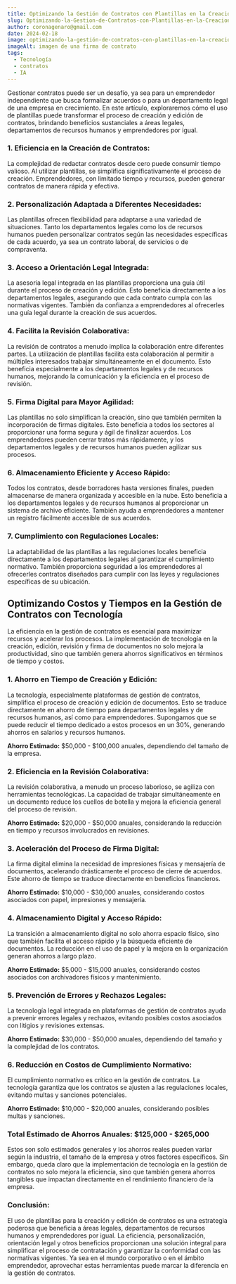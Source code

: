 ```yaml
---
title: Optimizando la Gestión de Contratos con Plantillas en la Creación y Edición
slug: Optimizando-la-Gestion-de-Contratos-con-Plantillas-en-la-Creacion-y-Edicion
author: coronagenaro@gmail.com
date: 2024-02-18
image: optimizando-la-gestión-de-contratos-con-plantillas-en-la-creación-y-edición.png
imageAlt: imagen de una firma de contrato
tags:
  - Tecnología
  - contratos
  - IA
---
```

Gestionar contratos puede ser un desafío, ya sea para un emprendedor independiente que busca formalizar acuerdos o para un departamento legal de una empresa en crecimiento. En este artículo, exploraremos cómo el uso de plantillas puede transformar el proceso de creación y edición de contratos, brindando beneficios sustanciales a áreas legales, departamentos de recursos humanos y emprendedores por igual.

### 1. **Eficiencia en la Creación de Contratos:**

La complejidad de redactar contratos desde cero puede consumir tiempo valioso. Al utilizar plantillas, se simplifica significativamente el proceso de creación. Emprendedores, con limitado tiempo y recursos, pueden generar contratos de manera rápida y efectiva.

### 2. **Personalización Adaptada a Diferentes Necesidades:**

Las plantillas ofrecen flexibilidad para adaptarse a una variedad de situaciones. Tanto los departamentos legales como los de recursos humanos pueden personalizar contratos según las necesidades específicas de cada acuerdo, ya sea un contrato laboral, de servicios o de compraventa.

### 3. **Acceso a Orientación Legal Integrada:**

La asesoría legal integrada en las plantillas proporciona una guía útil durante el proceso de creación y edición. Esto beneficia directamente a los departamentos legales, asegurando que cada contrato cumpla con las normativas vigentes. También da confianza a emprendedores al ofrecerles una guía legal durante la creación de sus acuerdos.

### 4. **Facilita la Revisión Colaborativa:**

La revisión de contratos a menudo implica la colaboración entre diferentes partes. La utilización de plantillas facilita esta colaboración al permitir a múltiples interesados trabajar simultáneamente en el documento. Esto beneficia especialmente a los departamentos legales y de recursos humanos, mejorando la comunicación y la eficiencia en el proceso de revisión.

### 5. **Firma Digital para Mayor Agilidad:**

Las plantillas no solo simplifican la creación, sino que también permiten la incorporación de firmas digitales. Esto beneficia a todos los sectores al proporcionar una forma segura y ágil de finalizar acuerdos. Los emprendedores pueden cerrar tratos más rápidamente, y los departamentos legales y de recursos humanos pueden agilizar sus procesos.

### 6. **Almacenamiento Eficiente y Acceso Rápido:**

Todos los contratos, desde borradores hasta versiones finales, pueden almacenarse de manera organizada y accesible en la nube. Esto beneficia a los departamentos legales y de recursos humanos al proporcionar un sistema de archivo eficiente. También ayuda a emprendedores a mantener un registro fácilmente accesible de sus acuerdos.

### 7. **Cumplimiento con Regulaciones Locales:**

La adaptabilidad de las plantillas a las regulaciones locales beneficia directamente a los departamentos legales al garantizar el cumplimiento normativo. También proporciona seguridad a los emprendedores al ofrecerles contratos diseñados para cumplir con las leyes y regulaciones específicas de su ubicación.

## **Optimizando Costos y Tiempos en la Gestión de Contratos con Tecnología**

La eficiencia en la gestión de contratos es esencial para maximizar recursos y acelerar los procesos. La implementación de tecnología en la creación, edición, revisión y firma de documentos no solo mejora la productividad, sino que también genera ahorros significativos en términos de tiempo y costos. 

### 1. **Ahorro en Tiempo de Creación y Edición:**

La tecnología, especialmente plataformas de gestión de contratos, simplifica el proceso de creación y edición de documentos. Esto se traduce directamente en ahorro de tiempo para departamentos legales y de recursos humanos, así como para emprendedores. Supongamos que se puede reducir el tiempo dedicado a estos procesos en un 30%, generando ahorros en salarios y recursos humanos.

**Ahorro Estimado:** $50,000 - $100,000 anuales, dependiendo del tamaño de la empresa.

### 2. **Eficiencia en la Revisión Colaborativa:**

La revisión colaborativa, a menudo un proceso laborioso, se agiliza con herramientas tecnológicas. La capacidad de trabajar simultáneamente en un documento reduce los cuellos de botella y mejora la eficiencia general del proceso de revisión.

**Ahorro Estimado:** $20,000 - $50,000 anuales, considerando la reducción en tiempo y recursos involucrados en revisiones.

### 3. **Aceleración del Proceso de Firma Digital:**

La firma digital elimina la necesidad de impresiones físicas y mensajería de documentos, acelerando drásticamente el proceso de cierre de acuerdos. Este ahorro de tiempo se traduce directamente en beneficios financieros.

**Ahorro Estimado:** $10,000 - $30,000 anuales, considerando costos asociados con papel, impresiones y mensajería.

### 4. **Almacenamiento Digital y Acceso Rápido:**

La transición a almacenamiento digital no solo ahorra espacio físico, sino que también facilita el acceso rápido y la búsqueda eficiente de documentos. La reducción en el uso de papel y la mejora en la organización generan ahorros a largo plazo.

**Ahorro Estimado:** $5,000 - $15,000 anuales, considerando costos asociados con archivadores físicos y mantenimiento.

### 5. **Prevención de Errores y Rechazos Legales:**

La tecnología legal integrada en plataformas de gestión de contratos ayuda a prevenir errores legales y rechazos, evitando posibles costos asociados con litigios y revisiones extensas.

**Ahorro Estimado:** $30,000 - $50,000 anuales, dependiendo del tamaño y la complejidad de los contratos.

### 6. **Reducción en Costos de Cumplimiento Normativo:**

El cumplimiento normativo es crítico en la gestión de contratos. La tecnología garantiza que los contratos se ajusten a las regulaciones locales, evitando multas y sanciones potenciales.

**Ahorro Estimado:** $10,000 - $20,000 anuales, considerando posibles multas y sanciones.

### Total Estimado de Ahorros Anuales: $125,000 - $265,000

Estos son solo estimados generales y los ahorros reales pueden variar según la industria, el tamaño de la empresa y otros factores específicos. Sin embargo, queda claro que la implementación de tecnología en la gestión de contratos no solo mejora la eficiencia, sino que también genera ahorros tangibles que impactan directamente en el rendimiento financiero de la empresa.

### Conclusión:

El uso de plantillas para la creación y edición de contratos es una estrategia poderosa que beneficia a áreas legales, departamentos de recursos humanos y emprendedores por igual. La eficiencia, personalización, orientación legal y otros beneficios proporcionan una solución integral para simplificar el proceso de contratación y garantizar la conformidad con las normativas vigentes. Ya sea en el mundo corporativo o en el ámbito emprendedor, aprovechar estas herramientas puede marcar la diferencia en la gestión de contratos.

<!--EndFragment-->